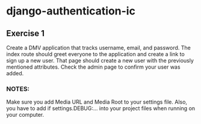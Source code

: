# django-authentication-ic

## Exercise 1
Create a DMV application that tracks username, email, and password. The index route should greet everyone to the application and create a link to sign up a new user. That page should create a new user with the previously mentioned attributes. Check the admin page to confirm your user was added.

### NOTES:

Make sure you add Media URL and Media Root to your settings file.
Also, you have to add if settings.DEBUG:... into your project files when running on your computer.